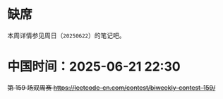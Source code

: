 
# 缺席

本周详情参见周日（`20250622`）的笔记吧。

# 中国时间：2025-06-21 22:30

~~第 159 场双周赛 https://leetcode-cn.com/contest/biweekly-contest-159/~~
